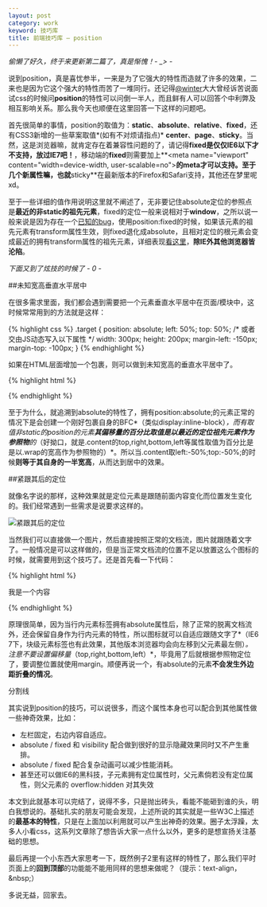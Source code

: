 ```yaml
---
layout: post
category: work
keyword: 技巧库
title: 前端技巧库 — position
---
```


*偷懒了好久，终于来更新第二篇了，真是惭愧！- _> -*

说到position，真是喜忧参半，一来是为了它强大的特性而造就了许多的效果，二来也是因为它这个强大的特性而苦了一堆同行。还记得[@winter](http://weibo.com/wintercn)大大曾经诉苦说面试css的时候问**position**的特性可以问倒一半人，而且鲜有人可以回答个中利弊及相互影响关系。那么我今天也顺便在这里回答一下这样的问题吧。

首先很简单的事情，position的取值为：**static**、**absolute**、**relative**、**fixed**，还有CSS3新增的一些草案取值*(如有不对烦请指点)* **center**、**page**、**sticky**。当然，这是浏览器嘛，就肯定存在着兼容性问题的了，请记得**fixed是仅仅IE6以下才不支持，放过IE7吧！**，移动端的**fixed**则需要加上**&lt;meta name="viewport" content="width=device-width, user-scalable=no"&gt;**的meta才可以支持。至于几个新属性嘛，也就**sticky**在最新版本的Firefox和Safari支持，其他还在梦里呢 xd。

至于一些详细的值作用说明这里就不阐述了，无非要记住absolute定位的参照点是**最近的非static的祖先元素**，fixed的定位一般来说相对于**window**，之所以说一般来说是因为存在一个[已知的bug](https://www.w3.org/Bugs/Public/show_bug.cgi?id=16328)，使用position:fixed的时候，如果该元素的祖先元素有transform属性生效，则fixed退化成absolute，且相对定位的根元素会变成最近的拥有transform属性的祖先元素，详细表现[看这里](http://codepen.io/mss/pen/mJYpvE)，**除IE外其他浏览器皆沦陷**。

*下面又到了炫技的时候了 - 0 -*

##未知宽高垂直水平居中

在很多需求里面，我们都会遇到需要把一个元素垂直水平居中在页面/模块中，这时候常常用到的方法就是这样：

{% highlight css %}
.target {
    position: absolute;
    left: 50%;
    top: 50%;
    /* 或者交由JS动态写入以下属性 */
    width: 300px;
    height: 200px;
    margin-left: -150px;
    margin-top: -100px;
}
{% endhighlight %}

如果在HTML层面增加一个包裹，则可以做到未知宽高的垂直水平居中了。

{% highlight html %}
<style>
    .wrap {
        position: absolute;
        left: 50%;
        top: 50%;
    }

    .content {
        position: relative;
        left: -50%;
        top: -50%;
    }
</style>

<div class="wrap">
    <div class="content"></div>
</div>
{% endhighlight %}

至于为什么，就追溯到absolute的特性了，拥有position:absolute;的元素正常的情况下是会创建一个刚好包裹自身的BFC*（类似display:inline-block）*，而有取值非static的position的元素**其偏移量的百分比取值是以最近的定位祖先元素作为参照物**的*（好拗口，就是.content的top,right,bottom,left等属性取值为百分比是是以.wrap的宽高作为参照物的）*。所以当.content取left:-50%;top:-50%;的时候**则等于其自身的一半宽高**，从而达到居中的效果。

##紧跟其后的定位

就像名字说的那样，这种效果就是定位元素是跟随前面内容变化而位置发生变化的。我们经常遇到一些需求是说要求这样的。

![紧跟其后的定位]({{site.assets}}/article/201508/20150825-1.png)

当然我们可以直接做一个图片，然后直接按照正常的文档流，图片就跟随着文字了。一般情况是可以这样做的，但是当正常文档流的位置不足以放置这么个图标的时候，就需要用到这个技巧了。还是首先看一下代码：

{% highlight html %}
<style>
    .icon {
        position: absolute;
        margin-left: 5px;
        margin-bottom: 3px;
        background: url('test.png') left top no-repeat;
    }
</style>

<p>我是一个内容 <i class="icon"></i></p>
{% endhighlight %}

原理很简单，因为当行内元素标签拥有absolute属性后，除了正常的脱离文档流外，还会保留自身作为行内元素的特性，所以图标就可以自适应跟随文字了*（IE6 7下，块级元素标签也有此效果，其他版本浏览器均会向左移到父元素最左侧）*。注意不要设置偏移量*（top,right,bottom,left）*，毕竟用了后就根据参照物定位了，要调整位置就使用margin。顺便再说一个，有absolute的元素**不会发生外边距折叠的情况**。

<div class="u-cut-off-rule"><span class="txt">分割线</span></div>

其实说到position的技巧，可以说很多，而这个属性本身也可以配合到其他属性做一些神奇效果，比如：

* 左栏固定，右边内容自适应。
* absolute / fixed 和 visibility 配合做到很好的显示隐藏效果同时又不产生重排。
* absolute / fixed 配合复杂动画可以减少性能消耗。
* 甚至还可以做IE6的黑科技，子元素拥有定位属性时，父元素倘若没有定位属性，则父元素的 overflow:hidden 对其失效

本文到此就基本可以完结了，说得不多，只是抛出砖头，看能不能砸到谁的头，明白我想说的。基础扎实的朋友可能会发现，上述所说的其实就是一些W3C上描述的**最基本的特性**，只是在上面加以利用就可以产生出神奇的效果。圈子太浮躁，太多人小看css，这系列文章除了想告诉大家一点什么以外，更多的是想宣扬关注基础的思想。

最后再提一个小东西大家思考一下，既然例子2里有这样的特性了，那么我们平时页面上的**回到顶部**的功能能不能用同样的思想来做呢？（提示：text-align，&amp;nbsp;）

多说无益，回家去。